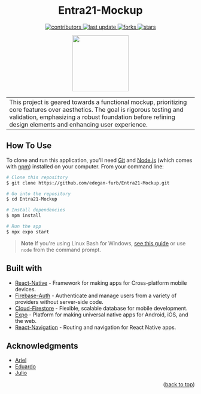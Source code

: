 <h1 align="center">Entra21-Mockup</h1>
 </p>
  <p align="center">
  <a href="https://github.com/edegan-furb/Entra21-Mockup/graphs/contributors">
    <img src="https://img.shields.io/github/contributors/edegan-furb/Entra21-Mockup" alt="contributors" />
  </a>
  <a href="">
    <img src="https://img.shields.io/github/last-commit/edegan-furb/Entra21-Mockup" alt="last update" />
  </a>
  <a href="https://github.com/edegan-furb/Entra21-Mockup/network/members">
    <img src="https://img.shields.io/github/forks/edegan-furb/Entra21-Mockup" alt="forks" />
  </a>
  <a href="https://github.com/edegan-furb/Entra21-Mockup/stargazers">
    <img src="https://img.shields.io/github/stars/edegan-furb/Entra21-Mockup" alt="stars" />
  </a>
</p>
<p align="center">
    <img src="https://video-public.canva.com/VAEgBiRAJHg/v/6dceef1a6c.gif" width="150"/>
</p >
<table>
<tr>
<td>
 This project is geared towards a functional mockup, prioritizing core features over aesthetics. The goal is rigorous testing and validation, emphasizing a robust foundation before refining design elements and enhancing user experience.
</td>
</tr>
</table>

## How To Use

To clone and run this application, you'll need [Git](https://git-scm.com) and [Node.js](https://nodejs.org/en/download/) (which comes with [npm](http://npmjs.com)) installed on your computer. From your command line:

```bash
# Clone this repository
$ git clone https://github.com/edegan-furb/Entra21-Mockup.git

# Go into the repository
$ cd Entra21-Mockup

# Install dependencies
$ npm install

# Run the app
$ npx expo start 
```

> **Note**
> If you're using Linux Bash for Windows, [see this guide](https://www.howtogeek.com/261575/how-to-run-graphical-linux-desktop-applications-from-windows-10s-bash-shell/) or use `node` from the command prompt.

## Built with 

- [React-Native](https://reactnative.dev/) -  Framework for making apps for Cross-platform mobile devices.
- [Firebase-Auth](https://firebase.google.com/docs/auth) - Authenticate and manage users from a variety of providers without server-side code.
- [Cloud-Firestore](https://firebase.google.com/docs/firestore) - Flexible, scalable database for mobile development.
- [Expo](https://expo.dev/) - Platform for making universal native apps for Android, iOS, and the web.
- [React-Navigation](https://reactnavigation.org) - Routing and navigation for React Native apps.

## Acknowledgments

* [Ariel](https://github.com/Ariel-Alejandr0)
* [Eduardo](https://github.com/edegan-furb)
* [Julio](https://github.com/jcvanzs)

<p align="right">(<a href="#readme-top">back to top</a>)</p>
